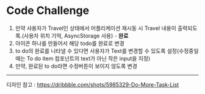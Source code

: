 # Code Challenge
1. 만약 사용자가 Travel인 상태에서 어플리케이션 재시동 시 Travel 내용이 출력되도록.(사용자 위치 기억, AsyncStorage 사용) - **완료**  
2. 아이콘 하나를 만들어서 해당 todo를 완료로 변경  
3. to do의 완료를 나타낼 수 있다면 사용자가 Text를 변경할 수 있도록 설정(수정중일때는 To do item 컴포넌트의 text가 아닌 작은 input을 지정)  
4. 만약, 완료된 to do라면 수정버튼이 보이지 않도록 변경  

---  
디자인 참고 : https://dribbble.com/shots/5985329-Do-More-Task-List  